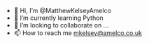 - 👋 Hi, I’m @MatthewKelseyAmelco
- 🌱 I’m currently learning Python
- 💞️ I’m looking to collaborate on ...
- 📫 How to reach me mkelsey@amelco.co.uk

<!---
MatthewKelseyAmelco/MatthewKelseyAmelco is a ✨ special ✨ repository because its `README.md` (this file) appears on your GitHub profile.
You can click the Preview link to take a look at your changes.
--->
